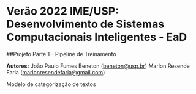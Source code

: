# Verão 2022 IME/USP: Desenvolvimento de Sistemas Computacionais Inteligentes - EaD 

##Projeto Parte 1 - Pipeline de Treinamento 

__Autores:__
João Paulo Fumes Beneton (beneton@usp.br)
Marlon Resende Faria (marlonresendefaria@gmail.com)


Modelo de categorização de textos

